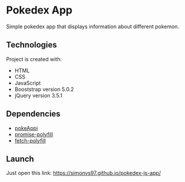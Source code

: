 # Pokedex App

Simple pokedex app that displays information about different pokemon.

## Technologies
Project is created with:
* HTML
* CSS
* JavaScript
* Booststrap version 5.0.2
* jQuery version 3.5.1

## Dependencies
* [pokeAppi](https://pokeapi.co/)
* [promise-polyfill](https://github.com/taylorhakes/promise-polyfill)
* [fetch-polyfill](https://github.com/github/fetch)

## Launch
Just open this link: https://simonvs97.github.io/pokedex-js-app/
